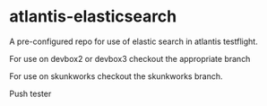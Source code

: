 # atlantis-elasticsearch

A pre-configured repo for use of elastic search in atlantis testflight.

For use on devbox2 or devbox3 checkout the appropriate branch


For use on skunkworks checkout the skunkworks branch.

Push tester
